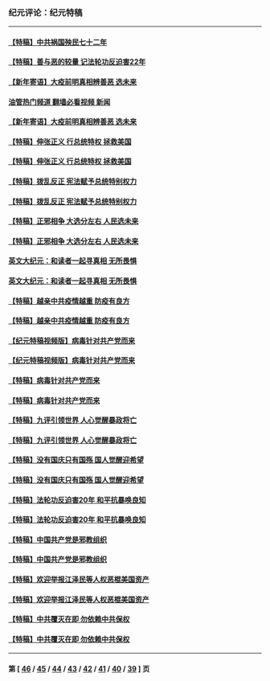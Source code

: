 ### 纪元评论：纪元特稿
---
#### [【特稿】中共祸国殃民七十二年](../../pages/nsc424/n13272607.md?10220330) 
#### [【特稿】善与恶的较量 记法轮功反迫害22年](../../pages/nsc424/n13086597.md?10220330) 
#### [【新年寄语】大疫前明真相辨善恶 选未来](../../pages/nsc424/n12660855.md?10220330) 
#### [油管热门频道 翻墙必看视频 新闻](ok?10220330)
#### [【新年寄语】大疫前明真相辨善恶 选未来](../../pages/nsc424/n12660855.md?10220330) 
#### [【特稿】伸张正义 行总统特权 拯救美国](../../pages/nsc424/n12616806.md?10220330) 
#### [【特稿】伸张正义 行总统特权 拯救美国](../../pages/nsc424/n12616806.md?10220330) 
#### [【特稿】拨乱反正 宪法赋予总统特别权力](../../pages/nsc424/n12598306.md?10220330) 
#### [【特稿】拨乱反正 宪法赋予总统特别权力](../../pages/nsc424/n12598306.md?10220330) 
#### [【特稿】正邪相争 大选分左右 人民选未来](../../pages/nsc424/n12545208.md?10220330) 
#### [【特稿】正邪相争 大选分左右 人民选未来](../../pages/nsc424/n12545208.md?10220330) 
#### [英文大纪元：和读者一起寻真相 无所畏惧](../../pages/nsc424/n12542027.md?10220330) 
#### [英文大纪元：和读者一起寻真相 无所畏惧](../../pages/nsc424/n12542027.md?10220330) 
#### [【特稿】越亲中共疫情越重 防疫有良方](../../pages/nsc424/n12042989.md?10220330) 
#### [【特稿】越亲中共疫情越重 防疫有良方](../../pages/nsc424/n12042989.md?10220330) 
#### [【纪元特稿视频版】病毒针对共产党而来](../../pages/nsc424/n11977328.md?10220330) 
#### [【纪元特稿视频版】病毒针对共产党而来](../../pages/nsc424/n11977328.md?10220330) 
#### [【特稿】病毒针对共产党而来](../../pages/nsc424/n11928818.md?10220330) 
#### [【特稿】病毒针对共产党而来](../../pages/nsc424/n11928818.md?10220330) 
#### [【特稿】九评引领世界 人心觉醒暴政将亡](../../pages/nsc424/n11660496.md?10220330) 
#### [【特稿】九评引领世界 人心觉醒暴政将亡](../../pages/nsc424/n11660496.md?10220330) 
#### [【特稿】没有国庆只有国殇 国人觉醒迎希望](../../pages/nsc424/n11549354.md?10220330) 
#### [【特稿】没有国庆只有国殇 国人觉醒迎希望](../../pages/nsc424/n11549354.md?10220330) 
#### [【特稿】法轮功反迫害20年 和平抗暴唤良知](../../pages/nsc424/n11389135.md?10220330) 
#### [【特稿】法轮功反迫害20年 和平抗暴唤良知](../../pages/nsc424/n11389135.md?10220330) 
#### [【特稿】中国共产党是邪教组织](../../pages/nsc424/n11355551.md?10220330) 
#### [【特稿】中国共产党是邪教组织](../../pages/nsc424/n11355551.md?10220330) 
#### [【特稿】欢迎举报江泽民等人权恶棍美国资产](../../pages/nsc424/n11303040.md?10220330) 
#### [【特稿】欢迎举报江泽民等人权恶棍美国资产](../../pages/nsc424/n11303040.md?10220330) 
#### [【特稿】中共覆灭在即 勿依赖中共保权](../../pages/nsc424/n11278510.md?10220330) 
#### [【特稿】中共覆灭在即 勿依赖中共保权](../../pages/nsc424/n11278510.md?10220330) 

---
#### 第 [ [46](./46.md?10220330) / [45](./45.md?10220330) / [44](./44.md?10220330) / [43](./43.md?10220330) / [42](./42.md?10220330) / [41](./41.md?10220330) / [40](./40.md?10220330) / [39](./39.md?10220330) ] 页
